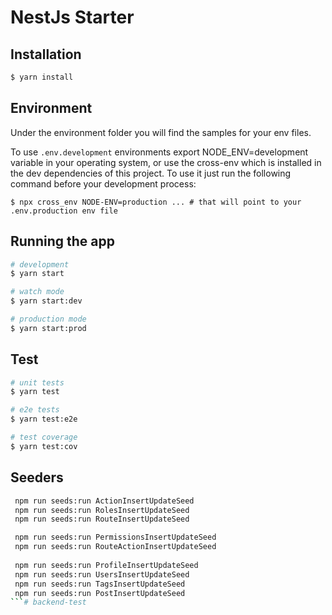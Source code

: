 # NestJs Starter

## Installation

```bash
$ yarn install
```

## Environment

Under the environment folder you will find the samples for your env files.

To use `.env.development` environments export NODE_ENV=development variable in your operating system, or use the cross-env which is installed in the dev dependencies of this project. To use it just run the following command before your development process:

`$ npx cross_env NODE-ENV=production ... # that will point to your .env.production env file`

## Running the app

```bash
# development
$ yarn start

# watch mode
$ yarn start:dev

# production mode
$ yarn start:prod
```

## Test

```bash
# unit tests
$ yarn test

# e2e tests
$ yarn test:e2e

# test coverage
$ yarn test:cov
```

## Seeders

```bash
 npm run seeds:run ActionInsertUpdateSeed
 npm run seeds:run RolesInsertUpdateSeed
 npm run seeds:run RouteInsertUpdateSeed

 npm run seeds:run PermissionsInsertUpdateSeed
 npm run seeds:run RouteActionInsertUpdateSeed
 
 npm run seeds:run ProfileInsertUpdateSeed
 npm run seeds:run UsersInsertUpdateSeed
 npm run seeds:run TagsInsertUpdateSeed
 npm run seeds:run PostInsertUpdateSeed
```# backend-test
